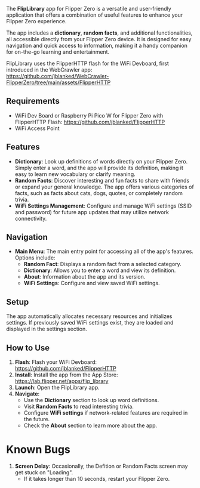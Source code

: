 The **FlipLibrary** app for Flipper Zero is a versatile and user-friendly application that offers a combination of useful features to enhance your Flipper Zero experience. 

The app includes a **dictionary**, **random facts**, and additional functionalities, all accessible directly from your Flipper Zero device. It is designed for easy navigation and quick access to information, making it a handy companion for on-the-go learning and entertainment. 

FlipLibrary uses the FlipperHTTP flash for the WiFi Devboard, first introduced in the WebCrawler app: https://github.com/jblanked/WebCrawler-FlipperZero/tree/main/assets/FlipperHTTP


## Requirements
- WiFi Dev Board or Raspberry Pi Pico W for Flipper Zero with FlipperHTTP Flash: https://github.com/jblanked/FlipperHTTP
- WiFi Access Point


## Features
- **Dictionary**: Look up definitions of words directly on your Flipper Zero. Simply enter a word, and the app will provide its definition, making it easy to learn new vocabulary or clarify meaning.
- **Random Facts**: Discover interesting and fun facts to share with friends or expand your general knowledge. The app offers various categories of facts, such as facts about cats, dogs, quotes, or completely random trivia.
- **WiFi Settings Management**: Configure and manage WiFi settings (SSID and password) for future app updates that may utilize network connectivity.

## Navigation
- **Main Menu**: The main entry point for accessing all of the app's features. Options include:
  - **Random Fact**: Displays a random fact from a selected category.
  - **Dictionary**: Allows you to enter a word and view its definition.
  - **About**: Information about the app and its version.
  - **WiFi Settings**: Configure and view saved WiFi settings.

## Setup
The app automatically allocates necessary resources and initializes settings. If previously saved WiFi settings exist, they are loaded and displayed in the settings section.

## How to Use
1. **Flash**: Flash your WiFi Devboard: https://github.com/jblanked/FlipperHTTP
2. **Install**: Install the app from the App Store: https://lab.flipper.net/apps/flip_library
3. **Launch**: Open the FlipLibrary app.
4. **Navigate**:
   - Use the **Dictionary** section to look up word definitions.
   - Visit **Random Facts** to read interesting trivia.
   - Configure **WiFi settings** if network-related features are required in the future.
   - Check the **About** section to learn more about the app.

# Known Bugs

1. **Screen Delay**: Occasionally, the Defition or Random Facts screen may get stuck on "Loading".
   - If it takes longer than 10 seconds, restart your Flipper Zero.